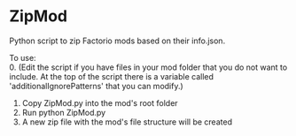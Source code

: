 # ZipMod
Python script to zip Factorio mods based on their info.json.

To use:  
0. (Edit the script if you have files in your mod folder that you do not want to include. At the top of the script there is a variable called 'additionalIgnorePatterns' that you can modify.)
1. Copy ZipMod.py into the mod's root folder
2. Run python ZipMod.py
3. A new zip file with the mod's file structure will be created
